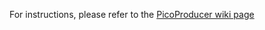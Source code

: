 For instructions, please refer to the [PicoProducer wiki page](https://github.com/cms-tau-pog/TauFW/wiki/PicoProducer-corrections)